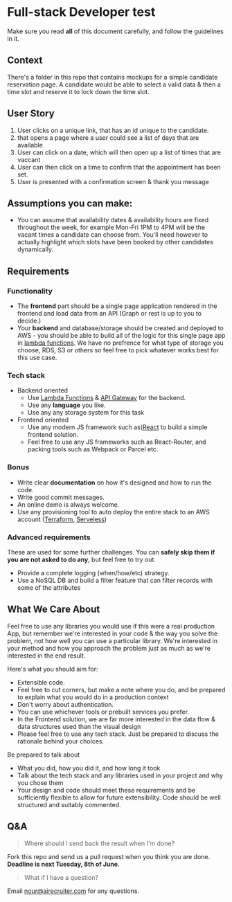 # Full-stack Developer test

Make sure you read **all** of this document carefully, and follow the guidelines in it.

## Context

There's a folder in this repo that contains mockups for a simple candidate reservation page. A candidate would be able to select a valid data & then a time slot and reserve it to lock down the time slot.

## User Story
1. User clicks on a unique link, that has an id unique to the candidate. 
2. that opens a page where a user could see a list of days that are available 
3. User can click on a date, which will then open up a list of times that are vaccant
4. User can then click on a time to confirm that the appointment has been set.
5. User is presented with a confirmation screen & thank you message

## Assumptions you can make:
- You can assume that availability dates & availability hours are fixed throughout the week, for example Mon-Fri 1PM to 4PM will be the vacant times a candidate can choose from. You'll need however to actually highlight which slots have been booked by other candidates dynamically. 

## Requirements

### Functionality

- The **frontend** part should be a single page application rendered in the frontend and load data from an API (Graph or rest is up to you to decide.)
- Your **backend** and database/storage should be created and deployed to AWS - you should be able to build all of the logic for this single page app in [lambda functions](https://aws.amazon.com/lambda/). We have no prefrence for what type of storage you choose, RDS, S3 or others so feel free to pick whatever works best for this use case.

### Tech stack

- Backend oriented
    - Use [Lambda Functions](https://aws.amazon.com/lambda/) &  [API Gateway](https://aws.amazon.com/api-gateway/) for the backend.
    - Use any **language** you like.
    - Use any any storage system for this task
- Frontend oriented
    - Use any modern JS framework such as([React](https://reactjs.org/) to build a simple frontend solution.     
    - Feel free to use any JS frameworks such as React-Router, and packing tools such as Webpack or Parcel etc.

### Bonus
- Write clear **documentation** on how it's designed and how to run the code.
- Write good commit messages.
- An online demo is always welcome.
- Use any provisioning tool to auto deploy the entire stack to an AWS account ([Terraform](https://www.terraform.io/), [Serveless](serverless.com))


### Advanced requirements
These are used for some further challenges. You can **safely skip them if you are not asked to do any**, but feel free to try out.
- Provide a complete logging (when/how/etc) strategy.
- Use a NoSQL DB and build a filter feature that can filter records with some of the attributes 


## What We Care About
Feel free to use any libraries you would use if this were a real production App, but remember we're interested in your code & the way you solve the problem, not how well you can use a particular library. We're interested in your method and how you approach the problem just as much as we're interested in the end result.

Here's what you should aim for:
- Extensible code.
- Feel free to cut corners, but make a note where you do, and be prepared to explain what you
would do in a production context
- Don't worry about authentication.
- You can use whichever tools or prebuilt services you prefer.
- In the Frontend solution, we are far more interested in the data flow & data structures used than the visual design
- Please feel free to use any tech stack. Just be prepared to discuss the rationale behind your
choices. 

Be prepared to talk about
- What you did, how you did it, and how long it took
- Talk about the tech stack and any libraries used in your project and why you chose them 
- Your design and code should meet these requirements and be sufficiently flexible to allow for future extensibility. Code should be well structured and suitably commented.

## Q&A

> Where should I send back the result when I'm done?

Fork this repo and send us a pull request when you think you are done. **Deadline is next Tuesday, 8th of June.** 

> What if I have a question?

Email nour@airecruiter.com for any questions. 
